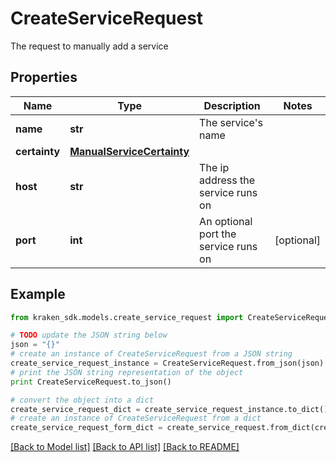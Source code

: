 # CreateServiceRequest

The request to manually add a service

## Properties
Name | Type | Description | Notes
------------ | ------------- | ------------- | -------------
**name** | **str** | The service&#39;s name | 
**certainty** | [**ManualServiceCertainty**](ManualServiceCertainty.md) |  | 
**host** | **str** | The ip address the service runs on | 
**port** | **int** | An optional port the service runs on | [optional] 

## Example

```python
from kraken_sdk.models.create_service_request import CreateServiceRequest

# TODO update the JSON string below
json = "{}"
# create an instance of CreateServiceRequest from a JSON string
create_service_request_instance = CreateServiceRequest.from_json(json)
# print the JSON string representation of the object
print CreateServiceRequest.to_json()

# convert the object into a dict
create_service_request_dict = create_service_request_instance.to_dict()
# create an instance of CreateServiceRequest from a dict
create_service_request_form_dict = create_service_request.from_dict(create_service_request_dict)
```
[[Back to Model list]](../README.md#documentation-for-models) [[Back to API list]](../README.md#documentation-for-api-endpoints) [[Back to README]](../README.md)


